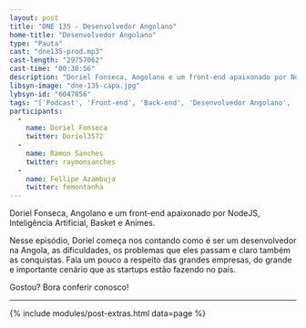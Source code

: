 ```yaml
---
layout: post
title: "DNE 135 - Desenvolvedor Angolano"
home-title: "Desenvolvedor Angolano"
type: "Pauta"
cast: "dne135-prod.mp3"
cast-length: "29757062"
cast-time: "00:30:56"
description: "Doriel Fonseca, Angolano e um front-end apaixonado por NodeJS, Inteligência Artificial, Basket e Animes. Nesse episódio, Doriel começa nos contando como é ser um desenvolvedor na Angola, as dificuldades, os problemas que eles passam e claro também as conquistas. Fala um pouco a respeito das grandes empresas, do grande e importante cenário que as startups estão fazendo no país. Gostou? Bora conferir conosco!"
libsyn-image: "dne-135-capa.jpg"
lybsyn-id: "6047856"
tags: "['Podcast', 'Front-end', 'Back-end', 'Desenvolvedor Angolano', 'Doriel Fonseca']"
participants:
  -
    name: Doriel Fonseca
    twitter: Doriel3572
  -
    name: Ramon Sanches
    twitter: raymonsanches
  -
    name: Fellipe Azambuja
    twitter: femontanha
---
```


Doriel Fonseca, Angolano e um front-end apaixonado por NodeJS, Inteligência Artificial, Basket e Animes.

Nesse episódio, Doriel começa nos contando como é ser um desenvolvedor na Angola, as dificuldades, os problemas que eles passam e claro também as conquistas. Fala um pouco a respeito das grandes empresas, do grande e importante cenário que as startups estão fazendo no país.

Gostou? Bora conferir conosco!

---

{% include modules/post-extras.html data=page %}
